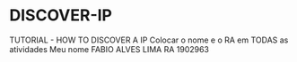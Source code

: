 # DISCOVER-IP
TUTORIAL - HOW TO DISCOVER A IP
Colocar o nome e o RA em TODAS as atividades
Meu nome  FABIO ALVES LIMA RA 1902963 
